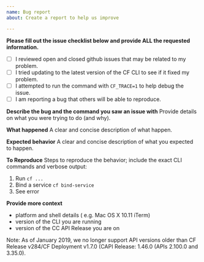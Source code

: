 ```yaml
---
name: Bug report
about: Create a report to help us improve

---
```


**Please fill out the issue checklist below and provide ALL the requested information.**

- [ ] I reviewed open and closed github issues that may be related to my problem.
- [ ] I tried updating to the latest version of the CF CLI to see if it fixed my problem.
- [ ] I attempted to run the command with `CF_TRACE=1` to help debug the issue.
- [ ] I am reporting a bug that others will be able to reproduce.

**Describe the bug and the command you saw an issue with**
Provide details on what you were trying to do (and why).

**What happened**
A clear and concise description of what happen.

**Expected behavior**
A clear and concise description of what you expected to happen.

**To Reproduce**
Steps to reproduce the behavior; include the exact CLI commands and verbose output:
1. Run `cf ...`
2. Bind a service `cf bind-service`
3. See error


**Provide more context**
- platform and shell details ( e.g. Mac OS X 10.11 iTerm)
- version of the CLI you are running
- version of the CC API Release you are on

Note: As of January 2019, we no longer support API versions older than CF Release v284/CF Deployment v1.7.0 (CAPI Release: 1.46.0 (APIs 2.100.0 and 3.35.0).
